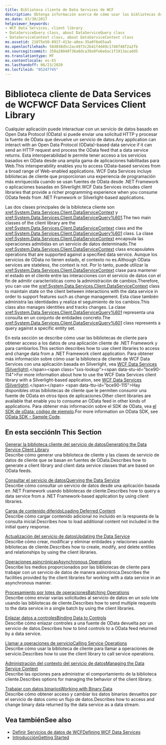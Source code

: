 ```yaml
---
title: Biblioteca cliente de Data Services de WCF
description: Obtenga información acerca de cómo usar las bibliotecas de cliente de WCF Data Services para obtener acceso y cambiar los datos de una aplicación cliente de .NET Framework.
ms.date: 03/30/2017
helpviewer_keywords:
- WCF Data Services, client library
- DataServiceQuery class, about DataServiceQuery class
- DataServiceContext class, about DataServiceContext class
ms.assetid: 21075e50-8917-413e-a8ea-35a0f6e65aa5
ms.openlocfilehash: 58d038d5c2ac4973c2b41f4d49c1746f48f2a2fb
ms.sourcegitcommit: 358a28048f36a8dca39a9fe6e6ac1f1913acadd5
ms.translationtype: MT
ms.contentlocale: es-ES
ms.lasthandoff: 06/23/2020
ms.locfileid: "85247745"
---
```

# <a name="wcf-data-services-client-library"></a><span data-ttu-id="bce90-103">Biblioteca cliente de Data Services de WCF</span><span class="sxs-lookup"><span data-stu-id="bce90-103">WCF Data Services Client Library</span></span>
<span data-ttu-id="bce90-104">Cualquier aplicación puede interactuar con un servicio de datos basado en Open Data Protocol (OData) si puede enviar una solicitud HTTP y procesar la fuente de OData que devuelve un servicio de datos.</span><span class="sxs-lookup"><span data-stu-id="bce90-104">Any application can interact with an Open Data Protocol (OData)-based data service if it can send an HTTP request and process the OData feed that a data service returns.</span></span> <span data-ttu-id="bce90-105">Esta interoperabilidad le permite tener acceso a los servicios basados en OData desde una amplia gama de aplicaciones habilitadas para Web.</span><span class="sxs-lookup"><span data-stu-id="bce90-105">This interoperability enables you to access OData-based services from a broad range of Web-enabled applications.</span></span> <span data-ttu-id="bce90-106">WCF Data Services incluye bibliotecas de cliente que proporcionan una experiencia de programación más enriquecida cuando se usan fuentes de OData desde .NET Framework o aplicaciones basadas en Silverlight.</span><span class="sxs-lookup"><span data-stu-id="bce90-106">WCF Data Services includes client libraries that provide a richer programming experience when you consume OData feeds from .NET Framework or Silverlight-based applications.</span></span>  
  
 <span data-ttu-id="bce90-107">Las dos clases principales de la biblioteca cliente son <xref:System.Data.Services.Client.DataServiceContext> y <xref:System.Data.Services.Client.DataServiceQuery%601>.</span><span class="sxs-lookup"><span data-stu-id="bce90-107">The two main classes of the client library are the <xref:System.Data.Services.Client.DataServiceContext> class and the <xref:System.Data.Services.Client.DataServiceQuery%601> class.</span></span> <span data-ttu-id="bce90-108">La clase <xref:System.Data.Services.Client.DataServiceContext> encapsula las operaciones admitidas en un servicio de datos determinado.</span><span class="sxs-lookup"><span data-stu-id="bce90-108">The <xref:System.Data.Services.Client.DataServiceContext> class encapsulates operations that are supported against a specified data service.</span></span> <span data-ttu-id="bce90-109">Aunque los servicios de OData no tienen estado, el contexto no es.</span><span class="sxs-lookup"><span data-stu-id="bce90-109">Although OData services are stateless, the context is not.</span></span> <span data-ttu-id="bce90-110">Por lo tanto, puede utilizar la <xref:System.Data.Services.Client.DataServiceContext> clase para mantener el estado en el cliente entre las interacciones con el servicio de datos con el fin de admitir características como la administración de cambios.</span><span class="sxs-lookup"><span data-stu-id="bce90-110">Therefore, you can use the <xref:System.Data.Services.Client.DataServiceContext> class to maintain state on the client between interactions with the data service in order to support features such as change management.</span></span> <span data-ttu-id="bce90-111">Esta clase también administra las identidades y realiza el seguimiento de los cambios.</span><span class="sxs-lookup"><span data-stu-id="bce90-111">This class also manages identities and tracks changes.</span></span> <span data-ttu-id="bce90-112">La clase <xref:System.Data.Services.Client.DataServiceQuery%601> representa una consulta en un conjunto de entidades concreto.</span><span class="sxs-lookup"><span data-stu-id="bce90-112">The <xref:System.Data.Services.Client.DataServiceQuery%601> class represents a query against a specific entity set.</span></span>  
  
 <span data-ttu-id="bce90-113">En esta sección se describe cómo usar las bibliotecas de cliente para obtener acceso a los datos de una aplicación cliente de .NET Framework y para cambiarlos.</span><span class="sxs-lookup"><span data-stu-id="bce90-113">This section describes how to use client libraries to access and change data from a .NET Framework client application.</span></span> <span data-ttu-id="bce90-114">Para obtener más información sobre cómo usar la biblioteca de cliente de WCF Data Services con una aplicación basada en Silverlight, vea [WCF Data Services (Silverlight)](https://docs.microsoft.com/previous-versions/windows/silverlight/dotnet-windows-silverlight/cc838234(v%3dvs.95)).</span><span class="sxs-lookup"><span data-stu-id="bce90-114">For more information about how to use the WCF Data Services client library with a Silverlight-based application, see [WCF Data Services (Silverlight)](https://docs.microsoft.com/previous-versions/windows/silverlight/dotnet-windows-silverlight/cc838234(v%3dvs.95)).</span></span> <span data-ttu-id="bce90-115">Hay disponibles otras bibliotecas de cliente que le permiten consumir una fuente de OData en otros tipos de aplicaciones.</span><span class="sxs-lookup"><span data-stu-id="bce90-115">Other client libraries are available that enable you to consume an OData feed in other kinds of applications.</span></span> <span data-ttu-id="bce90-116">Para obtener más información sobre el SDK de OData, vea [el SDK de oData: código de ejemplo](https://www.odata.org/ecosystem/#sdk).</span><span class="sxs-lookup"><span data-stu-id="bce90-116">For more information on OData SDK, see [OData SDK - Sample Code](https://www.odata.org/ecosystem/#sdk).</span></span>
  
## <a name="in-this-section"></a><span data-ttu-id="bce90-117">En esta sección</span><span class="sxs-lookup"><span data-stu-id="bce90-117">In This Section</span></span>  
 [<span data-ttu-id="bce90-118">Generar la biblioteca cliente del servicio de datos</span><span class="sxs-lookup"><span data-stu-id="bce90-118">Generating the Data Service Client Library</span></span>](generating-the-data-service-client-library-wcf-data-services.md)  
 <span data-ttu-id="bce90-119">Describe cómo generar una biblioteca de cliente y las clases de servicio de datos de cliente que se basan en fuentes de OData.</span><span class="sxs-lookup"><span data-stu-id="bce90-119">Describes how to generate a client library and client data service classes that are based on OData feeds.</span></span>  
  
 [<span data-ttu-id="bce90-120">Consultar el servicio de datos</span><span class="sxs-lookup"><span data-stu-id="bce90-120">Querying the Data Service</span></span>](querying-the-data-service-wcf-data-services.md)  
 <span data-ttu-id="bce90-121">Describe cómo consultar un servicio de datos desde una aplicación basada en .NET Framework usando bibliotecas de cliente.</span><span class="sxs-lookup"><span data-stu-id="bce90-121">Describes how to query a data service from a .NET Framework-based application by using client libraries.</span></span>  
  
 [<span data-ttu-id="bce90-122">Carga de contenido diferido</span><span class="sxs-lookup"><span data-stu-id="bce90-122">Loading Deferred Content</span></span>](loading-deferred-content-wcf-data-services.md)  
 <span data-ttu-id="bce90-123">Describe cómo cargar contenido adicional no incluido en la respuesta de la consulta inicial.</span><span class="sxs-lookup"><span data-stu-id="bce90-123">Describes how to load additional content not included in the initial query response.</span></span>  
  
 [<span data-ttu-id="bce90-124">Actualización del servicio de datos</span><span class="sxs-lookup"><span data-stu-id="bce90-124">Updating the Data Service</span></span>](updating-the-data-service-wcf-data-services.md)  
 <span data-ttu-id="bce90-125">Describe cómo crear, modificar y eliminar entidades y relaciones usando bibliotecas de cliente.</span><span class="sxs-lookup"><span data-stu-id="bce90-125">Describes how to create, modify, and delete entities and relationships by using the client libraries.</span></span>  
  
 [<span data-ttu-id="bce90-126">Operaciones asincrónicas</span><span class="sxs-lookup"><span data-stu-id="bce90-126">Asynchronous Operations</span></span>](asynchronous-operations-wcf-data-services.md)  
 <span data-ttu-id="bce90-127">Describe los medios proporcionados por las bibliotecas de cliente para trabajar con un servicio de datos de manera asincrónica.</span><span class="sxs-lookup"><span data-stu-id="bce90-127">Describes the facilities provided by the client libraries for working with a data service in an asynchronous manner.</span></span>  
  
 [<span data-ttu-id="bce90-128">Procesamiento por lotes de operaciones</span><span class="sxs-lookup"><span data-stu-id="bce90-128">Batching Operations</span></span>](batching-operations-wcf-data-services.md)  
 <span data-ttu-id="bce90-129">Describe cómo enviar varias solicitudes al servicio de datos en un solo lote usando las bibliotecas de cliente.</span><span class="sxs-lookup"><span data-stu-id="bce90-129">Describes how to send multiple requests to the data service in a single batch by using the client libraries.</span></span>  
  
 [<span data-ttu-id="bce90-130">Enlazar datos a controles</span><span class="sxs-lookup"><span data-stu-id="bce90-130">Binding Data to Controls</span></span>](binding-data-to-controls-wcf-data-services.md)  
 <span data-ttu-id="bce90-131">Describe cómo enlazar controles a una fuente de OData devuelta por un servicio de datos.</span><span class="sxs-lookup"><span data-stu-id="bce90-131">Describes how to bind controls to a OData feed returned by a data service.</span></span>  
  
 [<span data-ttu-id="bce90-132">Llamar a operaciones de servicio</span><span class="sxs-lookup"><span data-stu-id="bce90-132">Calling Service Operations</span></span>](calling-service-operations-wcf-data-services.md)  
 <span data-ttu-id="bce90-133">Describe cómo usar la biblioteca de cliente para llamar a operaciones de servicio.</span><span class="sxs-lookup"><span data-stu-id="bce90-133">Describes how to use the client library to call service operations.</span></span>  
  
 [<span data-ttu-id="bce90-134">Administración del contexto del servicio de datos</span><span class="sxs-lookup"><span data-stu-id="bce90-134">Managing the Data Service Context</span></span>](managing-the-data-service-context-wcf-data-services.md)  
 <span data-ttu-id="bce90-135">Describe las opciones para administrar el comportamiento de la biblioteca cliente.</span><span class="sxs-lookup"><span data-stu-id="bce90-135">Describes options for managing the behavior of the client library.</span></span>  
  
 [<span data-ttu-id="bce90-136">Trabajar con datos binarios</span><span class="sxs-lookup"><span data-stu-id="bce90-136">Working with Binary Data</span></span>](working-with-binary-data-wcf-data-services.md)  
 <span data-ttu-id="bce90-137">Describe cómo obtener acceso y cambiar los datos binarios devueltos por el servicio de datos como un flujo de datos.</span><span class="sxs-lookup"><span data-stu-id="bce90-137">Describes how to access and change binary data returned by the data service as a data stream.</span></span>  
  
## <a name="see-also"></a><span data-ttu-id="bce90-138">Vea también</span><span class="sxs-lookup"><span data-stu-id="bce90-138">See also</span></span>

- [<span data-ttu-id="bce90-139">Definir Servicios de datos de WCF</span><span class="sxs-lookup"><span data-stu-id="bce90-139">Defining WCF Data Services</span></span>](defining-wcf-data-services.md)
- [<span data-ttu-id="bce90-140">Introducción</span><span class="sxs-lookup"><span data-stu-id="bce90-140">Getting Started</span></span>](getting-started-with-wcf-data-services.md)
